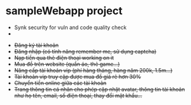 # sampleWebapp project 
+ Synk security for vuln and code quality check
+ 
- ~~Đăng ký tài khoản~~
- ~~Đăng nhập (có tính năng remember me, sử dụng captcha)~~
- ~~Nạp tiền qua thẻ điện thoại working on it~~
- ~~Mua đồ trên website (quần áo, thẻ game...)~~
- ~~Nâng cấp tài khoản vip (phí hàng tháng, hàng năm 200k, 1.5m...)~~
- ~~Tài khoản vip truy cập được mua đồ giá rẻ hơn 30%~~
- ~~Chuyển tiền online giữa các tài khoản~~
- ~~Trang thông tin cá nhân cho phép cập nhật avatar, thông tin tài khoản như họ tên, email, số điện thoại, thay đổi mật khẩu...~~ 
